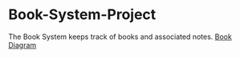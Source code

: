 # Book-System-Project
The Book System keeps track of books and associated notes.
[Book Diagram](https://github.com/Octothorp6/Book-System-Project/blob/development/Book%20System%20Project%20Diagram.png)

